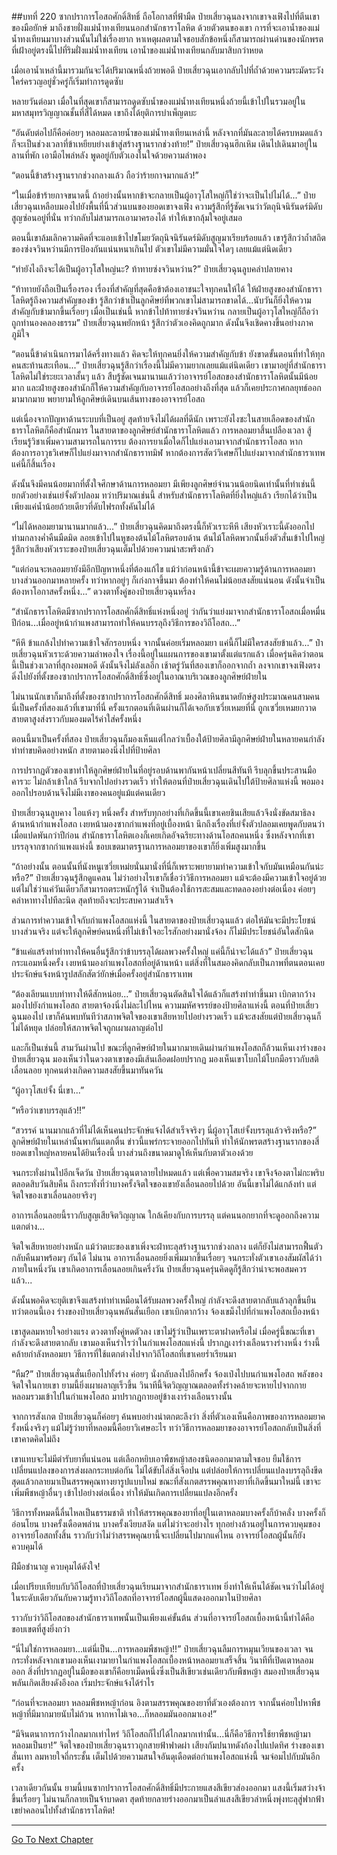 ##บทที่ 220 ซากปราการโอสถศักดิ์สิทธิ์
ถือโอกาสที่ฟ้ามืด ป๋ายเสี่ยวฉุนลงจากเขาจงเฟิงไปที่ตีนเขาของมือยักษ์ มาถึงชายฝั่งแม่น้ำทงเทียนนอกสำนักธาราโลหิต ด้วยตัวตนของเขา การที่จะเอาน้ำของแม่น้ำทงเทียนมาบางส่วนนั้นไม่ใช่เรื่องยาก หาเหตุผลตามใจชอบสักข้อหนึ่งก็สามารถผ่านด่านของนักพรตที่เฝ้าอยู่ตรงนี้ไปที่ริมฝั่งแม่น้ำทงเทียน เอาน้ำของแม่น้ำทงเทียนกลับมาสิบกว่าหยด

เมื่อเอาน้ำเหล่านี้มารวมกันจะได้ปริมาณหนึ่งถ้วยพอดี ป๋ายเสี่ยวฉุนเอากลับไปที่ถ้ำด้วยความระมัดระวัง ใคร่ครวญอยู่ชั่วครู่ก็เริ่มทำการดูดซับ

หลายวันต่อมา เมื่อในที่สุดเขาก็สามารถดูดซับน้ำของแม่น้ำทงเทียนหนึ่งถ้วยนี้เข้าไปในรวมอยู่ในมหาสมุทรวิญญาณชั้นที่สี่ได้หมด เขาถึงได้ยุติการบำเพ็ญตบะ

“อันดับต่อไปก็คือค่อยๆ หลอมละลายน้ำของแม่น้ำทงเทียนเหล่านี้ หลังจากที่มันละลายได้ครบหมดแล้วก็จะเป็นช่วงเวลาที่ข้าเหยียบย่างเข้าสู่สร้างฐานรากช่วงท้าย!” ป๋ายเสี่ยวฉุนฮึกเหิม เดินไปเดินมาอยู่ในลานที่พัก เอามือไพล่หลัง พูดอยู่กับตัวเองในใจด้วยความลำพอง

“ตอนนี้ข้าสร้างฐานรากช่วงกลางแล้ว ถือว่าร้ายกาจมากแล้ว!”

“ในเมื่อข้าร้ายกาจขนาดนี้ ถ้าอย่างนั้นหากข้าจะกลายเป็นผู้อาวุโสใหญ่ก็ใช่ว่าจะเป็นไปไม่ได้...” ป๋ายเสี่ยวฉุนเหลือบมองไปยังพื้นที่นิ้วส่วนบนของยอดเขาจงเฟิง ความรู้สึกที่รู้ชัดเจนว่าวัตถุนิจนิรันดร์มิดับสูญซ่อนอยู่ที่นั่น ทว่ากลับไม่สามารถเอามาครองได้ ทำให้เขากลุ้มใจอยู่เสมอ

ตอนนี้เขาล้มเลิกความคิดที่จะแอบเข้าไปขโมยวัตถุนิจนิรันดร์มิดับสูญมาเรียบร้อยแล้ว เขารู้สึกว่าถ้ำสถิตของซ่งจวินหว่านมีการป้องกันแน่นหนาเกินไป ตัวเขาไม่มีความมั่นใจใดๆ เลยแม้แต่นิดเดียว

“ทำยังไงถึงจะได้เป็นผู้อาวุโสใหญ่นะ? ท้าทายซ่งจวินหว่าน?” ป๋ายเสี่ยวฉุนลูบคลำปลายคาง

“ท้าทายยังถือเป็นเรื่องรอง เรื่องที่สำคัญที่สุดคือข้าต้องเอาชนะใจทุกคนให้ได้ ให้ฝ่ายสูงของสำนักธาราโลหิตรู้ถึงความสำคัญของข้า รู้สึกว่าข้าเป็นลูกศิษย์ที่พวกเขาไม่สามารถขาดได้...นับวันก็ยิ่งให้ความสำคัญกับข้ามากขึ้นเรื่อยๆ เมื่อเป็นเช่นนี้ หากข้าไปท้าทายซ่งจวินหว่าน กลายเป็นผู้อาวุโสใหญ่ก็ถือว่าถูกทำนองคลองธรรม” ป๋ายเสี่ยวฉุนพยักหน้า รู้สึกว่าตัวเองคิดถูกมาก ดังนั้นจึงเชิดคางขึ้นอย่างภาคภูมิใจ

“ตอนนี้ข้าดำเนินการมาได้ครึ่งทางแล้ว คิดจะให้ทุกคนยิ่งให้ความสำคัญกับข้า ยังขาดขั้นตอนที่ทำให้ทุกคนสะท้านสะเทือน...” ป๋ายเสี่ยวฉุนรู้สึกว่าเรื่องนี้ไม่มีความยากเลยแม้แต่นิดเดียว เขามาอยู่ที่สำนักธาราโลหิตไม่ใช่ระยะเวลาสั้นๆ แล้ว สืบรู้ชัดเจนมานานแล้วว่าอาจารย์โอสถของสำนักธาราโลหิตนั้นมีน้อยมาก และฝ่ายสูงของสำนักก็ให้ความสำคัญกับอาจารย์โอสถอย่างถึงที่สุด แล้วก็เคยประกาศกลยุทธ์ออกมามากมาย พยายามให้ลูกศิษย์เดินบนเส้นทางของอาจารย์โอสถ

แต่เนื่องจากปัญหาด้านระบบที่เป็นอยู่ สุดท้ายจึงไม่ได้ผลที่ดีนัก เพราะยังไงซะในสายเลือดของสำนักธาราโลหิตก็คือสำนักมาร ในสายตาของลูกศิษย์สำนักธาราโลหิตแล้ว การหลอมยาสิ้นเปลืองเวลา สู้เรียนรู้วิชาเพิ่มความสามารถในการรบ ต้องการยาเมื่อใดก็ไปแย่งเอามาจากสำนักธาราโอสถ หากต้องการอาวุธวิเศษก็ไปแย่งมาจากสำนักธาราทมิฬ หากต้องการสัตว์วิเศษก็ไปแย่งมาจากสำนักธาราเทพ แค่นี้ก็สิ้นเรื่อง

ดังนั้นจึงมีคนน้อยมากที่ตั้งใจศึกษาด้านการหลอมยา มีเพียงลูกศิษย์จำนวนน้อยนิดเท่านั้นที่ทำเช่นนี้ ยกตัวอย่างเช่นเย่จั้งตัวปลอม ทว่าปริมาณเช่นนี้ สำหรับสำนักธาราโลหิตที่ยิ่งใหญ่แล้ว เรียกได้ว่าเป็นเพียงแค่น้ำน้อยถ้วยเดียวที่ดับไฟรถทั้งคันไม่ได้

“ไม่ได้หลอมยามานานมากแล้ว...” ป๋ายเสี่ยวฉุนคิดมาถึงตรงนี้ก็หัวเราะหึหึ เสียงหัวเราะนี้ดังออกไปท่ามกลางค่ำคืนมืดมิด ลอยเข้าไปในหูของต้นไม้โลหิตรอบด้าน ต้นไม้โลหิตพวกนั้นยิ่งตัวสั่นเข้าไปใหญ่ รู้สึกว่าเสียงหัวเราะของป๋ายเสี่ยวฉุนเต็มไปด้วยความน่าสะพรึงกลัว

“แต่ก่อนจะหลอมยายังมีอีกปัญหาหนึ่งที่ต้องแก้ไข แม้ว่าก่อนหน้านี้ข้าจะเผยความรู้ด้านการหลอมยาบางส่วนออกมาหลายครั้ง ทว่าหากอยู่ๆ ก็เก่งกาจขึ้นมา ต้องทำให้คนไม่น้อยสงสัยแน่นอน ดังนั้นจำเป็นต้องหาโอกาสครั้งหนึ่ง...” ดวงตาทั้งคู่ของป๋ายเสี่ยวฉุนหรี่ลง

“สำนักธาราโลหิตมีซากปราการโอสถศักดิ์สิทธิ์แห่งหนึ่งอยู่ ว่ากันว่าแย่งมาจากสำนักธาราโอสถเมื่อหมื่นปีก่อน...เมื่ออยู่หน้ากำแพงสามารถทำให้คนบรรลุถึงวิธีการของวิถีโอสถ...”

“หึหึ ข้าแกล้งไปทำความเข้าใจสักรอบหนึ่ง จากนั้นค่อยเริ่มหลอมยา แค่นี้ก็ไม่มีใครสงสัยข้าแล้ว...” ป๋ายเสี่ยวฉุนหัวเราะด้วยความลำพองใจ เรื่องนี้อยู่ในแผนการของเขามาตั้งแต่แรกแล้ว เมื่อครุ่นคิดว่าตอนนี้เป็นช่วงเวลาที่สุกงอมพอดี ดังนั้นจึงไม่ลังเลอีก เช้าตรู่วันที่สองเขาก็ออกจากถ้ำ ลงจากเขาจงเฟิงตรงดิ่งไปยังที่ตั้งของซากปราการโอสถศักดิ์สิทธิ์ซึ่งอยู่ในอาณาบริเวณของลูกศิษย์ฝ่ายใน

ไม่นานนักเขาก็มาถึงที่ตั้งของซากปราการโอสถศักดิ์สิทธิ์ มองศิลาหินขนาดยักษ์สูงประมาณคนสามคน นี่เป็นครั้งที่สองแล้วที่เขามาที่นี่ ครั้งแรกตอนที่เดินผ่านก็ได้เจอกับเซวี่ยเหมยที่นี่ ถูกเซวี่ยเหมยกวาดสายตาสูงส่งราวกับมองมดไร้ค่าใส่ครั้งหนึ่ง

ตอนนี้มาเป็นครั้งที่สอง ป๋ายเสี่ยวฉุนก็มองเห็นแต่ไกลว่าเบื้องใต้ป้ายศิลามีลูกศิษย์ฝ่ายในหลายคนกำลังทำท่าขบคิดอย่างหนัก สายตามองนิ่งไปที่ป้ายศิลา

การปรากฏตัวของเขาทำให้ลูกศิษย์ฝ่ายในที่อยู่รอบด้านพากันหน้าเปลี่ยนสีทันที รีบลุกขึ้นประสานมือคารวะ ไม่กล้าเข้าใกล้ รีบจากไปอย่างรวดเร็ว ทำให้ตอนที่ป๋ายเสี่ยวฉุนเดินไปใต้ป้ายศิลาแห่งนี้ พอมองออกไปรอบด้านจึงไม่มีเงาของคนอยู่แม้แต่คนเดียว

ป๋ายเสี่ยวฉุนลูบคาง ไอแห้งๆ หนึ่งครั้ง สำหรับทุกอย่างที่เกิดขึ้นนี้เขาเคยชินเสียแล้วจึงนั่งขัดสมาธิลงด้านหน้ากำแพงโอสถ เงยหน้ามองซากกำแพงที่อยู่เบื้องหน้า นึกถึงเรื่องที่เย่จั้งตัวปลอมเคยพูดกับตนว่าเมื่อแปดพันกว่าปีก่อน สำนักธาราโลหิตเองก็เคยเกิดอัจฉริยะทางด้านโอสถคนหนึ่ง ซึ่งหลังจากที่เขาบรรลุจากซากกำแพงแห่งนี้ ขอบเขตมาตรฐานการหลอมยาของเขาก็ยิ่งเพิ่มสูงมากขึ้น

“ถ้าอย่างนั้น ตอนนั้นที่นังหนูเซวี่ยเหม่ยนั่นมานั่งที่นี่ก็เพราะพยายามทำความเข้าใจกับมันเหมือนกันน่ะหรือ?” ป๋ายเสี่ยวฉุนรู้สึกดูแคลน ไม่ว่าอย่างไรเขาก็เชื่อว่าวิธีการหลอมยา แม้จะต้องมีความเข้าใจอยู่ด้วย แต่ไม่ใช่ว่าแค่วันเดียวก็สามารถตระหนักรู้ได้ จำเป็นต้องใช้การสะสมและทดลองอย่างต่อเนื่อง ค่อยๆ คลำหาทางไปทีละนิด สุดท้ายถึงจะประสบความสำเร็จ

ส่วนการทำความเข้าใจกับกำแพงโอสถแห่งนี้ ในสายตาของป๋ายเสี่ยวฉุนแล้ว ต่อให้มันจะมีประโยชน์บางส่วนจริง แต่จะให้ลูกศิษย์คนหนึ่งที่ไม่เข้าใจอะไรสักอย่างมานั่งจ้อง ก็ไม่มีประโยชน์อันใดสักนิด

“ข้าแค่แสร้งทำท่าทางให้คนอื่นรู้สึกว่าข้าบรรลุได้ผลพวงครั้งใหญ่ แค่นี้ก็น่าจะได้แล้ว” ป๋ายเสี่ยวฉุนกระแอมหนึ่งครั้ง เงยหน้ามองกำแพงโอสถที่อยู่ด้านหน้า แต่สิ่งที่ในสมองคิดกลับเป็นภาพที่ตนตอนเคยประจักษ์แจ้งหน้ารูปสลักสัตว์ยักษ์เมื่อครั้งอยู่สำนักธาราเทพ

“ต้องเลียนแบบท่าทางให้ดีสักหน่อย...” ป๋ายเสี่ยวฉุนตัดสินใจได้แล้วก็แสร้งทำท่าขึ้นมา เบิกตากว้างมองไปยังกำแพงโอสถ สายตาจ้องนิ่งไม่ละไปไหน ความมหัศจรรย์ของป้ายศิลาแห่งนี้ ตอนที่ป๋ายเสี่ยวฉุนมองไป เขาก็ค้นพบทันทีว่าสภาพจิตใจของเขาเสียหายไปอย่างรวดเร็ว แม้จะสงสัยแต่ป๋ายเสี่ยวฉุนก็ไม่ได้หยุด ปล่อยให้สภาพจิตใจถูกเผาผลาญต่อไป

และก็เป็นเช่นนี้ สามวันผ่านไป ขณะที่ลูกศิษย์ฝ่ายในมากมายเดินผ่านกำแพงโอสถก็ล้วนเห็นเงาร่างของป๋ายเสี่ยวฉุน มองเห็นว่าในดวงตาเขาของมีเส้นเลือดฝอยปรากฏ มองเห็นเขาโบกไม้โบกมือราวกับสติเลื่อนลอย ทุกคนต่างเกิดความสงสัยขึ้นมาทันควัน

“ผู้อาวุโสเย่จั้ง นี่เขา...”

“หรือว่าเขาบรรลุแล้ว!!”

“สวรรค์ นานมากแล้วที่ไม่ได้เห็นคนประจักษ์แจ้งได้สำเร็จจริงๆ นี่ผู้อาวุโสเย่จั้งบรรลุแล้วจริงหรือ?” ลูกศิษย์ฝ่ายในเหล่านั้นพากันแตกตื่น ข่าวนี้แพร่กระจายออกไปทันที ทำให้นักพรตสร้างฐานรากของสี่ยอดเขาใหญ่หลายคนได้ยินเรื่องนี้ บางส่วนถึงขนาดมาดูให้เห็นกับตาตัวเองด้วย

จนกระทั่งผ่านไปอีกเจ็ดวัน ป๋ายเสี่ยวฉุนตาลายไปหมดแล้ว แต่เพื่อความสมจริง เขาจึงจ้องตาไม่กะพริบตลอดสิบวันสิบคืน ถึงกระทั่งที่ว่าบางครั้งจิตใจของเขายังเลื่อนลอยไปด้วย อันนี้เขาไม่ได้แกล้งทำ แต่จิตใจของเขาเลื่อนลอยจริงๆ

อาการเลื่อนลอยนี้ราวกับสูญเสียจิตวิญญาณ ใกล้เคียงกับการบรรลุ แต่คนนอกยากที่จะดูออกถึงความแตกต่าง...

จิตใจเสียหายอย่างหนัก แม้ว่าตบะของเขาเพิ่งจะฝ่าทะลุสร้างฐานรากช่วงกลาง แต่ก็ยังไม่สามารถฟื้นตัวกลับคืนมาพร้อมๆ กันได้ ไม่นาน อาการเลื่อนลอยยิ่งเพิ่มมากขึ้นเรื่อยๆ จนกระทั่งตัวเขาเองสัมผัสได้ว่าภายในหนึ่งวัน เขาเกิดอาการเลื่อนลอยเกินครึ่งวัน ป๋ายเสี่ยวฉุนครุ่นคิดดูก็รู้สึกว่าน่าจะพอสมควรแล้ว...

ดังนั้นพอคิดจะยุติเขาจึงแสร้งทำท่าเหมือนได้รับผลพวงครั้งใหญ่ กำลังจะดึงสายตากลับแล้วลุกขึ้นยืน ทว่าตอนนี้เอง ร่างของป๋ายเสี่ยวฉุนพลันสั่นเยือก เขาเบิกตากว้าง จ้องเขม็งไปที่กำแพงโอสถเบื้องหน้า

เขาสูดลมหายใจอย่างแรง ดวงตาทั้งคู่หดตัวลง เขาไม่รู้ว่าเป็นเพราะตาฝาดหรือไม่ เมื่อครู่นี้ขณะที่เขากำลังจะดึงสายตากลับ เขามองเห็นรำไรว่าในกำแพงโอสถแห่งนี้ ปรากฏเงาร่างเลือนรางร่างหนึ่ง ร่างนี้คล้ายกำลังหลอมยา วิธีการที่ใช้แตกต่างไปจากวิถีโอสถที่เขาเคยร่ำเรียนมา

“หืม?” ป๋ายเสี่ยวฉุนสั่นเยือกไปทั้งร่าง ค่อยๆ นั่งกลับลงไปอีกครั้ง จ้องเป๋งไปบนกำแพงโอสถ พลังของจิตใจในกายเขา ยามนี้ยิ่งเผาผลาญเร็วขึ้น วินาทีนี้จิตวิญญาณตลอดทั้งร่างคล้ายจะหายไปจากกาย หลอมรวมเข้าไปในกำแพงโอสถ มาปรากฏกายอยู่ข้างเงาร่างเลือนรางนั้น

จากการสังเกต ป๋ายเสี่ยวฉุนก็ค่อยๆ ค้นพบอย่างน่าตกตะลึงว่า สิ่งที่ตัวเองเห็นคือภาพของการหลอมยาครั้งหนึ่งจริงๆ แม้ไม่รู้ว่ายาที่หลอมนี้คือยาวิเศษอะไร ทว่าวิธีการหลอมยาของอาจารย์โอสถกลับเป็นสิ่งที่เขาคาดคิดไม่ถึง

เขาแทบจะไม่มีตำรับยาที่แน่นอน แต่เลือกหยิบเอาพืชหญ้าสองชนิดออกมาตามใจชอบ ยืมใช้การเปลี่ยนแปลงของการส่งผลกระทบต่อกัน ไม่ได้ขับไล่สิ่งเจือปน แต่ปล่อยให้การเปลี่ยนแปลงบรรลุถึงขีดสุดแล้วกลายมาเป็นสรรพคุณทางยารูปแบบใหม่ ขณะที่สังเกตสรรพคุณทางยาที่เกิดขึ้นมาใหม่นี้ เขาจะเพิ่มพืชหญ้าอื่นๆ เข้าไปอย่างต่อเนื่อง ทำให้มันเกิดการเปลี่ยนแปลงอีกครั้ง

วิธีการทั้งหมดนี้ลื่นไหลเป็นธรรมชาติ ทำให้สรรพคุณของยาที่อยู่ในเตาหลอมบางครั้งก็บ้าคลั่ง บางครั้งก็อ่อนโยน บางครั้งเดือดพล่าน บางครั้งเงียบสงัด แต่ไม่ว่าจะอย่างไร ทุกอย่างล้วนอยู่ในการควบคุมของอาจารย์โอสถทั้งสิ้น ราวกับว่าไม่ว่าสรรพคุณยานี้จะเปลี่ยนไปมากแค่ไหน อาจารย์โอสถผู้นั้นก็ยังควบคุมได้

ฝีมือชำนาญ ควบคุมได้ดังใจ!

เมื่อเปรียบเทียบกับวิถีโอสถที่ป๋ายเสี่ยวฉุนเรียนมาจากสำนักธาราเทพ ยิ่งทำให้เห็นได้ชัดเจนว่าไม่ได้อยู่ในระดับเดียวกันกับความรู้ทางวิถีโอสถที่อาจารย์โอสถผู้นี้แสดงออกมาในป้ายศิลา

ราวกับว่าวิถีโอสถของสำนักธาราเทพนั้นเป็นเพียงแค่ขั้นต้น ส่วนที่อาจารย์โอสถเบื้องหน้านี้ทำได้คือขอบเขตที่สูงยิ่งกว่า

“นี่ไม่ใช่การหลอมยา...แต่นี่เป็น...การหลอมพืชหญ้า!!” ป๋ายเสี่ยวฉุนลืมการหมุนเวียนของเวลา จนกระทั่งหลังจากเขามองเห็นเงามายาในกำแพงโอสถเบื้องหน้าหลอมยาเสร็จสิ้น วินาทีที่เปิดเตาหลอมออก สิ่งที่ปรากฏอยู่ในมือของเขาก็คือยาเม็ดหนึ่งซึ่งเป็นสีเขียวเช่นเดียวกับพืชหญ้า สมองป๋ายเสี่ยวฉุนพลันเกิดเสียงดังอึงอล เริ่มประจักษ์แจ้งได้รำไร

“ก่อนที่จะหลอมยา หลอมพืชหหญ้าก่อน อิงตามสรรพคุณของยาที่ตัวเองต้องการ จากนั้นค่อยไปหาพืชหญ้าที่มีมากมายนับไม่ถ้วน หากหาไม่เจอ...ก็หลอมมันออกมาเอง!”

“มีจินตนาการกว้างไกลมากเท่าไหร่ วิถีโอสถก็ไปได้ไกลมากเท่านั้น...นี่ก็คือวิธีการใช้ยาพืชหญ้ามาหลอมเป็นยา!” จิตใจของป๋ายเสี่ยวฉุนราวถูกสายฟ้าฟาดผ่า เสียงกัมปนาทดังก้องไปแปดทิศ ร่างของเขาสั่นเทา ลมหายใจถี่กระชั้น เต็มไปด้วยความสนใจอันดุเดือดต่อกำแพงโอสถแห่งนี้ จมจ่อมไปกับมันอีกครั้ง

เวลาเดียวกันนั้น ยามนี้บนซากปราการโอสถศักดิ์สิทธิ์มีประกายแสงสีเขียวส่องออกมา แสงนี้เริ่มสว่างจ้าขึ้นเรื่อยๆ ไม่นานก็กลายเป็นจ้าบาดตา สุดท้ายกลายร่างออกมาเป็นลำแสงสีเขียวลำหนึ่งพุ่งทะลุสู่ฟากฟ้า เขย่าคลอนไปทั้งสำนักธาราโลหิต!

------


[Go To Next Chapter]( ./38.md)